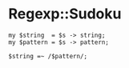 # Regexp::Sudoku

<!-- %% svg-grid: none -->

~~~~
my $string  = $s -> string;
my $pattern = $s -> pattern;

$string =~ /$pattern/;
~~~~
